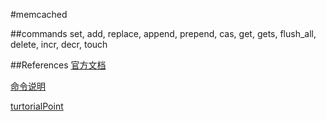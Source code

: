 #memcached

##commands
set, add, replace, append, prepend, cas, get, gets, flush_all, delete, incr, decr, touch

##References
[官方文档](https://code.google.com/p/memcached/wiki/NewStart)

[命令说明](https://github.com/memcached/memcached/blob/master/doc/protocol.txt)

[turtorialPoint](http://www.tutorialspoint.com/memcached/)
